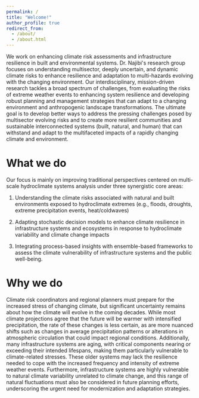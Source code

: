 ```yaml
---
permalink: /
title: "Welcome!"
author_profile: true
redirect_from: 
  - /about/
  - /about.html
---
```


We work on enhancing climate risk assessments and infrastructure resilience in built and environmental systems. Dr. Najibi's research group focuses on understanding multisector, deeply uncertain, and dynamic climate risks to enhance resilience and adaptation to multi-hazards evolving with the changing environment. Our interdisciplinary, mission-driven research tackles a broad spectrum of challenges, from evaluating the risks of extreme weather events to enhancing system resilience and developing robust planning and management strategies that can adapt to a changing environment and anthropogenic landscape transformations. The ultimate goal is to develop better ways to address the pressing challenges posed by multisector evolving risks and to create more resilient communities and sustainable interconnected systems (built, natural, and human) that can withstand and adapt to the multifaceted impacts of a rapidly changing climate and environment.

What we do
======
Our focus is mainly on improving traditional perspectives centered on multi-scale hydroclimate systems analysis under three synergistic core areas:

1) Understanding the climate risks associated with natural and built environments exposed to hydroclimate extremes (e.g., floods, droughts, extreme precipitation events, heat/coldwaves)

2) Adapting stochastic decision models to enhance climate resilience in infrastructure systems and ecosystems in response to hydroclimate variability and climate change impacts

3) Integrating process-based insights with ensemble-based frameworks to assess the climate vulnerability of infrastructure systems and the public well-being.

Why we do
======
Climate risk coordinators and regional planners must prepare for the increased stress of changing climate, but significant uncertainty remains about how the climate will evolve in the coming decades. While most climate projections agree that the future will be warmer with intensified precipitation, the rate of these changes is less certain, as are more nuanced shifts such as changes in average precipitation patterns or alterations in atmospheric circulation that could impact regional conditions. Additionally, many infrastructure systems are aging, with critical components nearing or exceeding their intended lifespans, making them particularly vulnerable to climate-related stresses. These older systems may lack the resilience needed to cope with the increased frequency and intensity of extreme weather events. Furthermore, infrastructure systems are highly vulnerable to natural climate variability unrelated to climate change, and this range of natural fluctuations must also be considered in future planning efforts, underscoring the urgent need for modernization and adaptation strategies.
